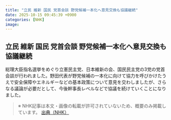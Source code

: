 ```yaml
---
title: "立民 維新 国民 党首会談 野党候補一本化へ意見交換も協議継続"
date: 2025-10-15 09:45:39 +0900
categories: [NHK]
image: 
---
```

## 立民 維新 国民 党首会談 野党候補一本化へ意見交換も協議継続

総理大臣指名選挙をめぐり立憲民主党、日本維新の会、国民民主党の3党の党首会談が行われました。野田代表が野党候補の一本化に向けて協力を呼びかけたうえで安全保障やエネルギーなどの基本政策について意見を交わしましたが、さらなる議論が必要だとして、今後幹事長レベルなどで協議を続けていくことになりました。

> ※ NHK記事は本文・画像の転載が許可されていないため、概要のみ掲載しています。
[出典（NHK）](http://www3.nhk.or.jp/news/html/20251015/k10014949721000.html)
